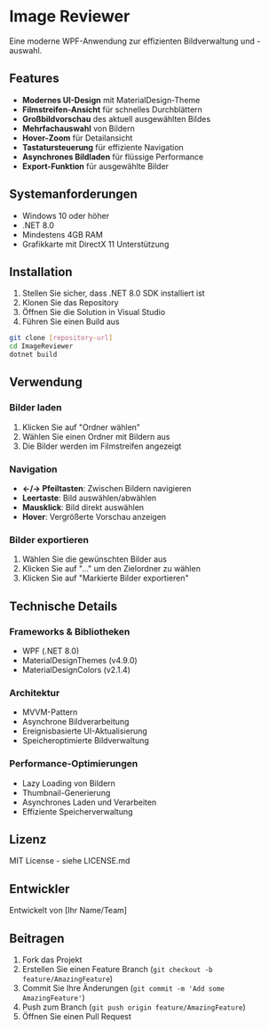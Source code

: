 # Image Reviewer

Eine moderne WPF-Anwendung zur effizienten Bildverwaltung und -auswahl.

## Features

- **Modernes UI-Design** mit MaterialDesign-Theme
- **Filmstreifen-Ansicht** für schnelles Durchblättern
- **Großbildvorschau** des aktuell ausgewählten Bildes
- **Mehrfachauswahl** von Bildern
- **Hover-Zoom** für Detailansicht
- **Tastatursteuerung** für effiziente Navigation
- **Asynchrones Bildladen** für flüssige Performance
- **Export-Funktion** für ausgewählte Bilder

## Systemanforderungen

- Windows 10 oder höher
- .NET 8.0
- Mindestens 4GB RAM
- Grafikkarte mit DirectX 11 Unterstützung

## Installation

1. Stellen Sie sicher, dass .NET 8.0 SDK installiert ist
2. Klonen Sie das Repository
3. Öffnen Sie die Solution in Visual Studio
4. Führen Sie einen Build aus

```bash
git clone [repository-url]
cd ImageReviewer
dotnet build
```

## Verwendung

### Bilder laden
1. Klicken Sie auf "Ordner wählen"
2. Wählen Sie einen Ordner mit Bildern aus
3. Die Bilder werden im Filmstreifen angezeigt

### Navigation
- **←/→ Pfeiltasten**: Zwischen Bildern navigieren
- **Leertaste**: Bild auswählen/abwählen
- **Mausklick**: Bild direkt auswählen
- **Hover**: Vergrößerte Vorschau anzeigen

### Bilder exportieren
1. Wählen Sie die gewünschten Bilder aus
2. Klicken Sie auf "..." um den Zielordner zu wählen
3. Klicken Sie auf "Markierte Bilder exportieren"

## Technische Details

### Frameworks & Bibliotheken
- WPF (.NET 8.0)
- MaterialDesignThemes (v4.9.0)
- MaterialDesignColors (v2.1.4)

### Architektur
- MVVM-Pattern
- Asynchrone Bildverarbeitung
- Ereignisbasierte UI-Aktualisierung
- Speicheroptimierte Bildverwaltung

### Performance-Optimierungen
- Lazy Loading von Bildern
- Thumbnail-Generierung
- Asynchrones Laden und Verarbeiten
- Effiziente Speicherverwaltung

## Lizenz

MIT License - siehe LICENSE.md

## Entwickler

Entwickelt von [Ihr Name/Team]

## Beitragen

1. Fork das Projekt
2. Erstellen Sie einen Feature Branch (`git checkout -b feature/AmazingFeature`)
3. Commit Sie Ihre Änderungen (`git commit -m 'Add some AmazingFeature'`)
4. Push zum Branch (`git push origin feature/AmazingFeature`)
5. Öffnen Sie einen Pull Request
